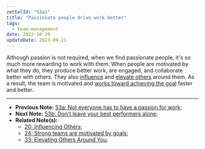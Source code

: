 ```yaml
---
zettelId: "53a1"
title: "Passionate people drive work better"
tags:
  - team-management
date: 2022-10-29
updateDate: 2023-09-21
---
```


Although passion is not required, when we find passionate people, it's so much more rewarding to work with them. When people are motivated by what they do, they produce better work, are engaged, and collaborate better with others. They also [influence](/notes/20/) and [elevate others](/notes/33/) around them. As a result, the team is motivated and [works toward achieving the goal](/notes/24/) faster and better.

---

- **Previous Note:** [53a: Not everyone has to have a passion for work](/notes/53a/);
- **Next Note:** [53b: Don't leave your best performers alone](/notes/53b/);
- **Related Note(s):**
  - [20: Influencing Others](/notes/20/);
  - [24: Strong teams are motivated by goals](/notes/24/);
  - [33: Elevating Others Around You](/notes/33/);
